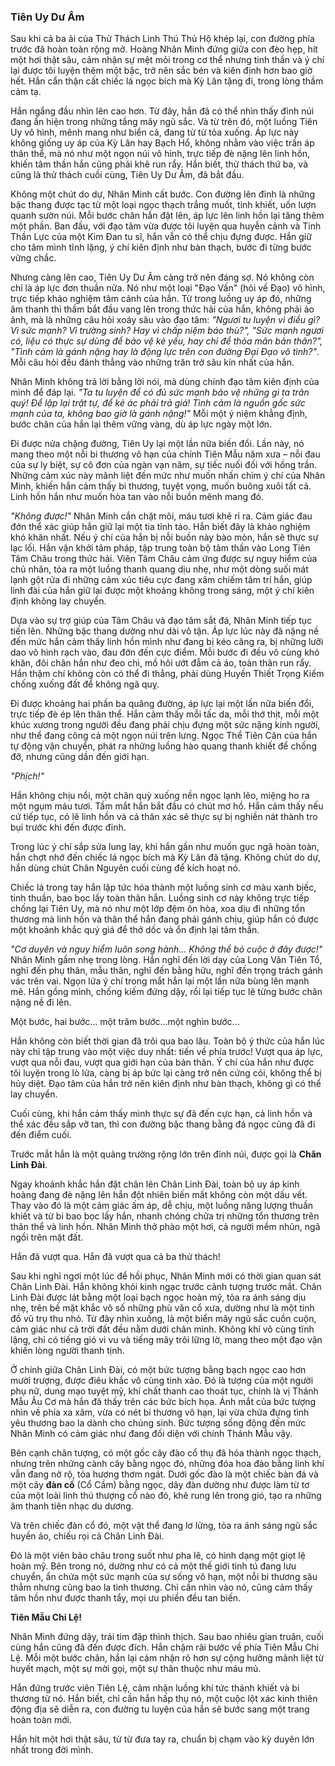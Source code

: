 ### Tiên Uy Dư Âm

Sau khi cả ba ải của Thử Thách Linh Thú Thủ Hộ khép lại, con đường phía trước đã hoàn toàn rộng mở. Hoàng Nhân Minh đứng giữa con đèo hẹp, hít một hơi thật sâu, cảm nhận sự mệt mỏi trong cơ thể nhưng tinh thần và ý chí lại được tôi luyện thêm một bậc, trở nên sắc bén và kiên định hơn bao giờ hết. Hắn cẩn thận cất chiếc lá ngọc bích mà Kỳ Lân tặng đi, trong lòng thầm cảm tạ.

Hắn ngẩng đầu nhìn lên cao hơn. Từ đây, hắn đã có thể nhìn thấy đỉnh núi đang ẩn hiện trong những tầng mây ngũ sắc. Và từ trên đó, một luồng Tiên Uy vô hình, mênh mang như biển cả, đang từ từ tỏa xuống. Áp lực này không giống uy áp của Kỳ Lân hay Bạch Hổ, không nhằm vào việc trấn áp thân thể, mà nó như một ngọn núi vô hình, trực tiếp đè nặng lên linh hồn, khiến tâm thần hắn cũng phải khẽ run rẩy. Hắn biết, thử thách thứ ba, và cũng là thử thách cuối cùng, Tiên Uy Dư Âm, đã bắt đầu.

Không một chút do dự, Nhân Minh cất bước. Con đường lên đỉnh là những bậc thang được tạc từ một loại ngọc thạch trắng muốt, tinh khiết, uốn lượn quanh sườn núi. Mỗi bước chân hắn đặt lên, áp lực lên linh hồn lại tăng thêm một phần. Ban đầu, với đạo tâm vừa được tôi luyện qua huyễn cảnh và Tinh Thần Lực của một Kim Đan tu sĩ, hắn vẫn có thể chịu đựng được. Hắn giữ cho tâm mình tĩnh lặng, ý chí kiên định như bàn thạch, bước đi từng bước vững chắc.

Nhưng càng lên cao, Tiên Uy Dư Âm càng trở nên đáng sợ. Nó không còn chỉ là áp lực đơn thuần nữa. Nó như một loại "Đạo Vấn" (hỏi về Đạo) vô hình, trực tiếp khảo nghiệm tâm cảnh của hắn. Từ trong luồng uy áp đó, những âm thanh thì thầm bắt đầu vang lên trong thức hải của hắn, không phải ảo ảnh, mà là những câu hỏi xoáy sâu vào đạo tâm: _"Ngươi tu luyện vì điều gì? Vì sức mạnh? Vì trường sinh? Hay vì chấp niệm báo thù?", "Sức mạnh ngươi có, liệu có thực sự dùng để bảo vệ kẻ yếu, hay chỉ để thỏa mãn bản thân?", "Tình cảm là gánh nặng hay là động lực trên con đường Đại Đạo vô tình?"_. Mỗi câu hỏi đều đánh thẳng vào những trăn trở sâu kín nhất của hắn.

Nhân Minh không trả lời bằng lời nói, mà dùng chính đạo tâm kiên định của mình để đáp lại. _"Ta tu luyện để có đủ sức mạnh bảo vệ những gì ta trân quý! Để lập lại trật tự, để kẻ ác phải trả giá! Tình cảm là nguồn gốc sức mạnh của ta, không bao giờ là gánh nặng!"_ Mỗi một ý niệm khẳng định, bước chân của hắn lại thêm vững vàng, dù áp lực ngày một lớn.

Đi được nửa chặng đường, Tiên Uy lại một lần nữa biến đổi. Lần này, nó mang theo một nỗi bi thương vô hạn của chính Tiên Mẫu năm xưa – nỗi đau của sự ly biệt, sự cô đơn của ngàn vạn năm, sự tiếc nuối đối với hồng trần. Những cảm xúc này mãnh liệt đến mức như muốn nhấn chìm ý chí của Nhân Minh, khiến hắn cảm thấy bi thương, tuyệt vọng, muốn buông xuôi tất cả. Linh hồn hắn như muốn hòa tan vào nỗi buồn mênh mang đó.

_"Không được!"_ Nhân Minh cắn chặt môi, máu tươi khẽ rỉ ra. Cảm giác đau đớn thể xác giúp hắn giữ lại một tia tỉnh táo. Hắn biết đây là khảo nghiệm khó khăn nhất. Nếu ý chí của hắn bị nỗi buồn này bào mòn, hắn sẽ thực sự lạc lối. Hắn vận khởi tâm pháp, tập trung toàn bộ tâm thần vào Long Tiên Tâm Châu trong thức hải. Viên Tâm Châu cảm ứng được sự nguy hiểm của chủ nhân, tỏa ra một luồng thanh quang dịu nhẹ, như một dòng suối mát lạnh gột rửa đi những cảm xúc tiêu cực đang xâm chiếm tâm trí hắn, giúp linh đài của hắn giữ lại được một khoảng không trong sáng, một ý chí kiên định không lay chuyển.

Dựa vào sự trợ giúp của Tâm Châu và đạo tâm sắt đá, Nhân Minh tiếp tục tiến lên. Những bậc thang dường như dài vô tận. Áp lực lúc này đã nặng nề đến mức hắn cảm thấy linh hồn mình như đang bị kéo căng ra, bị những lưỡi dao vô hình rạch vào, đau đớn đến cực điểm. Mỗi bước đi đều vô cùng khó khăn, đôi chân hắn như đeo chì, mồ hôi ướt đẫm cả áo, toàn thân run rẩy. Hắn thậm chí không còn có thể đi thẳng, phải dùng Huyền Thiết Trọng Kiếm chống xuống đất để không ngã quỵ.

Đi được khoảng hai phần ba quãng đường, áp lực lại một lần nữa biến đổi, trực tiếp đè ép lên thân thể. Hắn cảm thấy mỗi tấc da, mỗi thớ thịt, mỗi một khúc xương trong người đều đang phải chịu đựng một sức nặng kinh người, như thể đang cõng cả một ngọn núi trên lưng. Ngọc Thể Tiên Căn của hắn tự động vận chuyển, phát ra những luồng hào quang thanh khiết để chống đỡ, nhưng cũng dần đến giới hạn.

_"Phịch!"_

Hắn không chịu nổi, một chân quỳ xuống nền ngọc lạnh lẽo, miệng ho ra một ngụm máu tươi. Tầm mắt hắn bắt đầu có chút mơ hồ. Hắn cảm thấy nếu cứ tiếp tục, có lẽ linh hồn và cả thân xác sẽ thực sự bị nghiền nát thành tro bụi trước khi đến được đỉnh.

Trong lúc ý chí sắp sửa lung lay, khi hắn gần như muốn gục ngã hoàn toàn, hắn chợt nhớ đến chiếc lá ngọc bích mà Kỳ Lân đã tặng. Không chút do dự, hắn dùng chút Chân Nguyên cuối cùng để kích hoạt nó.

Chiếc lá trong tay hắn lập tức hóa thành một luồng sinh cơ màu xanh biếc, tinh thuần, bao bọc lấy toàn thân hắn. Luồng sinh cơ này không trực tiếp chống lại Tiên Uy, mà nó như một lớp đệm ôn hòa, xoa dịu đi những tổn thương mà linh hồn và thân thể hắn đang phải gánh chịu, giúp hắn có được một khoảnh khắc quý giá để thở dốc và ổn định lại tâm thần.

_"Cơ duyên và nguy hiểm luôn song hành... Không thể bỏ cuộc ở đây được!"_ Nhân Minh gầm nhẹ trong lòng. Hắn nghĩ đến lời dạy của Long Vân Tiên Tổ, nghĩ đến phụ thân, mẫu thân, nghĩ đến bằng hữu, nghĩ đến trọng trách gánh vác trên vai. Ngọn lửa ý chí trong mắt hắn lại một lần nữa bùng lên mạnh mẽ. Hắn gồng mình, chống kiếm đứng dậy, rồi lại tiếp tục lê từng bước chân nặng nề đi lên.

Một bước, hai bước... một trăm bước...một nghìn bước...

Hắn không còn biết thời gian đã trôi qua bao lâu. Toàn bộ ý thức của hắn lúc này chỉ tập trung vào một việc duy nhất: tiến về phía trước! Vượt qua áp lực, vượt qua nỗi đau, vượt qua giới hạn của bản thân. Ý chí của hắn như được tôi luyện trong lò lửa, càng bị áp bức lại càng trở nên cứng cỏi, không thể bị hủy diệt. Đạo tâm của hắn trở nên kiên định như bàn thạch, không gì có thể lay chuyển.

Cuối cùng, khi hắn cảm thấy mình thực sự đã đến cực hạn, cả linh hồn và thể xác đều sắp vỡ tan, thì con đường bậc thang bằng đá ngọc cũng đã đi đến điểm cuối.

Trước mắt hắn là một quảng trường rộng lớn trên đỉnh núi, được gọi là **Chân Linh Đài**.

Ngay khoảnh khắc hắn đặt chân lên Chân Linh Đài, toàn bộ uy áp kinh hoàng đang đè nặng lên hắn đột nhiên biến mất không còn một dấu vết. Thay vào đó là một cảm giác ấm áp, dễ chịu, một luồng năng lượng thuần khiết và từ bi bao bọc lấy hắn, nhanh chóng chữa trị những tổn thương trên thân thể và linh hồn. Nhân Minh thở phào một hơi, cả người mềm nhũn, ngã ngồi trên mặt đất.

Hắn đã vượt qua. Hắn đã vượt qua cả ba thử thách!

Sau khi nghỉ ngơi một lúc để hồi phục, Nhân Minh mới có thời gian quan sát Chân Linh Đài. Hắn không khỏi kinh ngạc trước cảnh tượng trước mắt. Chân Linh Đài được lát bằng một loại bạch ngọc hoàn mỹ, tỏa ra ánh sáng dịu nhẹ, trên bề mặt khắc vô số những phù văn cổ xưa, dường như là một tinh đồ vũ trụ thu nhỏ. Từ đây nhìn xuống, là một biển mây ngũ sắc cuồn cuộn, cảm giác như cả trời đất đều nằm dưới chân mình. Không khí vô cùng tĩnh lặng, chỉ có tiếng gió vi vu và tiếng mây trôi lững lờ, mang theo một đạo vận khiến lòng người thanh tịnh.

Ở chính giữa Chân Linh Đài, có một bức tượng bằng bạch ngọc cao hơn mười trượng, được điêu khắc vô cùng tinh xảo. Đó là tượng của một người phụ nữ, dung mạo tuyệt mỹ, khí chất thanh cao thoát tục, chính là vị Thánh Mẫu Âu Cơ mà hắn đã thấy trên các bức bích họa. Ánh mắt của bức tượng nhìn về phía xa xăm, vừa có nét bi thương vô hạn, lại vừa chứa đựng tình yêu thương bao la dành cho chúng sinh. Bức tượng sống động đến mức Nhân Minh có cảm giác như đang đối diện với chính Thánh Mẫu vậy.

Bên cạnh chân tượng, có một gốc cây đào cổ thụ đã hóa thành ngọc thạch, nhưng trên những cành cây bằng ngọc đó, những đóa hoa đào bằng linh khí vẫn đang nở rộ, tỏa hương thơm ngát. Dưới gốc đào là một chiếc bàn đá và một cây **đàn cổ** (Cổ Cầm) bằng ngọc, dây đàn dường như được làm từ tơ của một loài linh thú thượng cổ nào đó, khẽ rung lên trong gió, tạo ra những âm thanh tiên nhạc du dương.

Và trên chiếc đàn cổ đó, một vật thể đang lơ lửng, tỏa ra ánh sáng ngũ sắc huyền ảo, chiếu rọi cả Chân Linh Đài.

Đó là một viên bảo châu trong suốt như pha lê, có hình dạng một giọt lệ hoàn mỹ. Bên trong nó, dường như có cả một thế giới tinh tú đang lưu chuyển, ẩn chứa một sức mạnh của sự sống vô hạn, một nỗi bi thương sâu thẳm nhưng cũng bao la tình thương. Chỉ cần nhìn vào nó, cũng cảm thấy tâm hồn như được thanh tẩy, mọi ưu phiền đều tan biến.

**Tiên Mẫu Chi Lệ!**

Nhân Minh đứng dậy, trái tim đập thình thịch. Sau bao nhiêu gian truân, cuối cùng hắn cũng đã đến được đích. Hắn chậm rãi bước về phía Tiên Mẫu Chi Lệ. Mỗi một bước chân, hắn lại cảm nhận rõ hơn sự cộng hưởng mãnh liệt từ huyết mạch, một sự mời gọi, một sự thân thuộc như máu mủ.

Hắn đứng trước viên Tiên Lệ, cảm nhận luồng khí tức thánh khiết và bi thương từ nó. Hắn biết, chỉ cần hắn hấp thụ nó, một cuộc lột xác kinh thiên động địa sẽ diễn ra, con đường tu luyện của hắn sẽ bước sang một trang hoàn toàn mới.

Hắn hít một hơi thật sâu, từ từ đưa tay ra, chuẩn bị chạm vào kỳ duyên lớn nhất trong đời mình.

